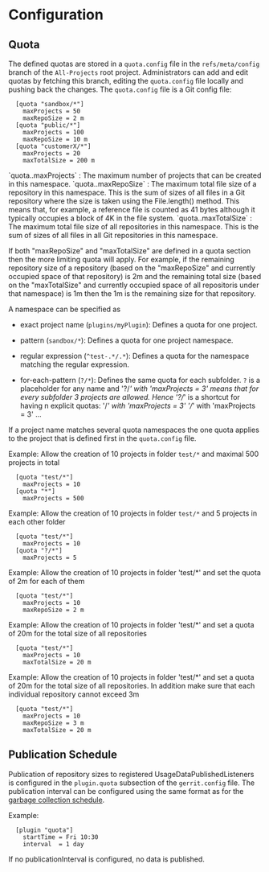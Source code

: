 Configuration
=============

Quota
-----

The defined quotas are stored in a `quota.config` file in the
`refs/meta/config` branch of the `All-Projects` root project.
Administrators can add and edit quotas by fetching this branch, editing
the `quota.config` file locally and pushing back the changes. The
`quota.config` file is a Git config file:

```
  [quota "sandbox/*"]
    maxProjects = 50
    maxRepoSize = 2 m
  [quota "public/*"]
    maxProjects = 100
    maxRepoSize = 10 m
  [quota "customerX/*"]
    maxProjects = 20
    maxTotalSize = 200 m
```

<a id="maxProjects">
`quota.<namespace>.maxProjects`
: The maximum number of projects that can be created in this namespace.

<a id="maxRepoSize">
`quota.<namespace>.maxRepoSize`
: The maximum total file size of a repository in this namespace. This is
the sum of sizes of all files in a Git repository where the size is
taken using the File.length() method. This means that, for example, a
reference file is counted as 41 bytes although it typically occupies a
block of 4K in the file system.

<a id="maxTotalSize">
`quota.<namespace>.maxTotalSize`
: The maximum total file size of all repositories in this namespace.
This is the sum of sizes of all files in all Git repositories in this
namespace.

If both "maxRepoSize" and "maxTotalSize" are defined in a quota section
then the more limiting quota will apply. For example, if the remaining
repository size of a repository (based on the "maxRepoSize" and
currently occupied space of that repository) is 2m and the remaining
total size (based on the "maxTotalSize" and currently occupied space of
all repositoris under that namespace) is 1m then the 1m is the remaining
size for that repository.

A namespace can be specified as

* exact project name (`plugins/myPlugin`): Defines a quota for one project.

* pattern (`sandbox/*`): Defines a quota for one project namespace.

* regular expression (`^test-.*/.*`): Defines a quota for the
namespace matching the regular expression.

* for-each-pattern (`?/*`): Defines the same quota for each
subfolder. `?` is a placeholder for any name and '?/*' with
'maxProjects = 3' means that for every subfolder 3 projects are
allowed. Hence '?/*' is a shortcut for having n explicit quotas:
  '<name1>/*' with 'maxProjects = 3'
  '<name2>/*' with 'maxProjects = 3'
  ...


If a project name matches several quota namespaces the one quota
applies to the project that is defined first in the `quota.config`
file.

Example: Allow the creation of 10 projects in folder `test/*` and maximal
500 projects in total

```
  [quota "test/*"]
    maxProjects = 10
  [quota "*"]
    maxProjects = 500
```

Example: Allow the creation of 10 projects in folder `test/*` and 5
projects in each other folder

```
  [quota "test/*"]
    maxProjects = 10
  [quota "?/*"]
    maxProjects = 5
```

Example: Allow the creation of 10 projects in folder 'test/*' and set
the quota of 2m for each of them
```
  [quota "test/*"]
    maxProjects = 10
    maxRepoSize = 2 m
```

Example: Allow the creation of 10 projects in folder 'test/*' and set
a quota of 20m for the total size of all repositories
```
  [quota "test/*"]
    maxProjects = 10
    maxTotalSize = 20 m
```

Example: Allow the creation of 10 projects in folder 'test/*' and set
a quota of 20m for the total size of all repositories. In addition make
sure that each individual repository cannot exceed 3m
```
  [quota "test/*"]
    maxProjects = 10
    maxRepoSize = 3 m
    maxTotalSize = 20 m
```

Publication Schedule
--------------------

Publication of repository sizes to registered UsageDataPublishedListeners
is configured in the `plugin.quota` subsection of the `gerrit.config` file.
The publication interval can be configured using the same format as for the
[garbage collection schedule](../../../Documentation/config-gerrit.html#gc).

Example:

```
  [plugin "quota"]
    startTime = Fri 10:30
    interval  = 1 day
```

If no publicationInterval is configured, no data is published.
